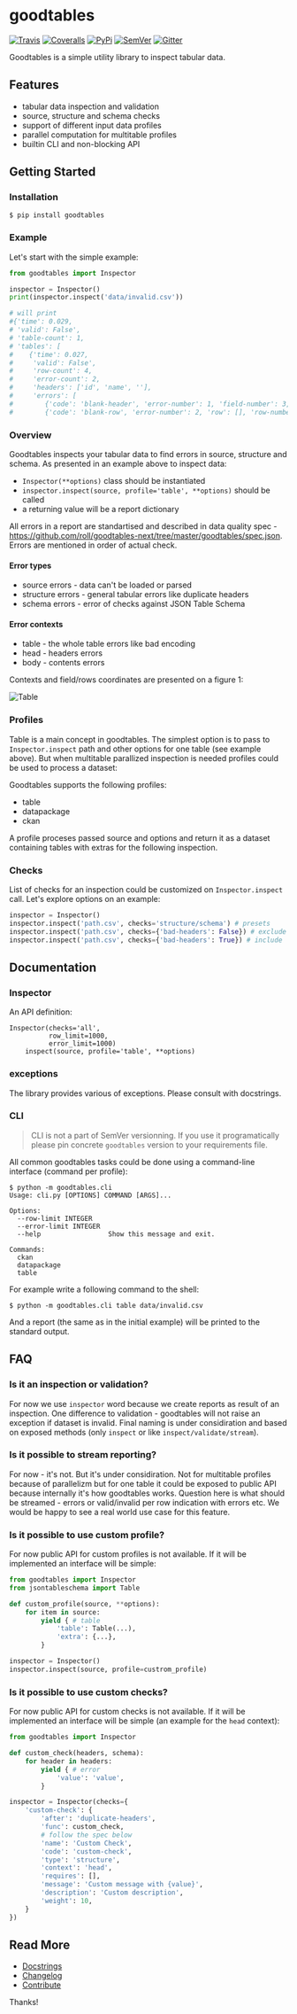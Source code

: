 # goodtables

[![Travis](https://img.shields.io/travis/frictionlessdata/goodtables/master.svg)](https://travis-ci.org/frictionlessdata/goodtables)
[![Coveralls](http://img.shields.io/coveralls/frictionlessdata/goodtables.svg?branch=master)](https://coveralls.io/r/frictionlessdata/goodtables?branch=master)
[![PyPi](https://img.shields.io/pypi/v/goodtables.svg)](https://pypi.python.org/pypi/goodtables)
[![SemVer](https://img.shields.io/badge/versions-SemVer-brightgreen.svg)](http://semver.org/)
[![Gitter](https://img.shields.io/gitter/room/frictionlessdata/chat.svg)](https://gitter.im/frictionlessdata/chat)

Goodtables is a simple utility library to inspect tabular data.

## Features

- tabular data inspection and validation
- source, structure and schema checks
- support of different input data profiles
- parallel computation for multitable profiles
- builtin CLI and non-blocking API

## Getting Started

### Installation

```
$ pip install goodtables
```

### Example

Let's start with the simple example:

```python
from goodtables import Inspector

inspector = Inspector()
print(inspector.inspect('data/invalid.csv'))

# will print
#{'time': 0.029,
# 'valid': False',
# 'table-count': 1,
# 'tables': [
#    {'time': 0.027,
#     'valid': False',
#     'row-count': 4,
#     'error-count': 2,
#     'headers': ['id', 'name', ''],
#     'errors': [
#        {'code': 'blank-header', 'error-number': 1, 'field-number': 3, ...},
#        {'code': 'blank-row', 'error-number': 2, 'row': [], 'row-number': 3, ...}]}]}
```

### Overview

Goodtables inspects your tabular data to find errors in source, structure and schema. As presented in an example above to inspect data:
- `Inspector(**options)` class should be instantiated
- `inspector.inspect(source, profile='table', **options)` should be called
- a returning value will be a report dictionary

All errors in a report are standartised and described in data quality spec - https://github.com/roll/goodtables-next/tree/master/goodtables/spec.json. Errors are mentioned in order of actual check.

#### Error types

- source errors - data can't be loaded or parsed
- structure errors - general tabular errors like duplicate headers
- schema errors - error of checks against JSON Table Schema

#### Error contexts

- table - the whole table errors like bad encoding
- head - headers errors
- body - contents errors

Contexts and field/rows coordinates are presented on a figure 1:

![Table](files/table.png)

### Profiles

Table is a main concept in goodtables. The simplest option is to pass to `Inspector.inspect` path and other options for one table (see example above). But when multitable parallized inspection is needed profiles could be used to process a dataset:

Goodtables supports the following profiles:
- table
- datapackage
- ckan

A profile proceses passed source and options and return it as a dataset containing tables with extras for the following inspection.

### Checks

List of checks for an inspection could be customized on `Inspector.inspect` call. Let's explore options on an example:

```python
inspector = Inspector()
inspector.inspect('path.csv', checks='structure/schema') # presets
inspector.inspect('path.csv', checks={'bad-headers': False}) # exclude
inspector.inspect('path.csv', checks={'bad-headers': True}) # include
```

## Documentation

### Inspector

An API definition:

```
Inspector(checks='all',
          row_limit=1000,
          error_limit=1000)
    inspect(source, profile='table', **options)
```

### exceptions

The library provides various of exceptions. Please consult with docstrings.

### CLI

> CLI is not a part of SemVer versionning. If you use it programatically please pin concrete `goodtables` version to your requirements file.

All common goodtables tasks could be done using a command-line interface (command per profile):

```
$ python -m goodtables.cli
Usage: cli.py [OPTIONS] COMMAND [ARGS]...

Options:
  --row-limit INTEGER
  --error-limit INTEGER
  --help                 Show this message and exit.

Commands:
  ckan
  datapackage
  table
```

For example write a following command to the shell:

```
$ python -m goodtables.cli table data/invalid.csv
```

And a report (the same as in the initial example) will be printed to the standard output.

## FAQ

### Is it an inspection or validation?

For now we use `inspector` word because we create reports as result of an inspection. One difference to validation - goodtables will not raise an exception if dataset is invalid.  Final naming is under considiration and based on exposed methods (only `inspect` or like `inspect/validate/stream`).

### Is it possible to stream reporting?

For now - it's not. But it's under considiration. Not for multitable profiles because of parallelizm but for one table it could be exposed to public API because internally it's how goodtables works. Question here is what should be streamed - errors or valid/invalid per row indication with errors etc. We would be happy to see a real world use case for this feature.

### Is it possible to use custom profile?

For now public API for custom profiles is not available. If it will be implemented an interface will be simple:

```python
from goodtables import Inspector
from jsontableschema import Table

def custom_profile(source, **options):
    for item in source:
        yield { # table
            'table': Table(...),
            'extra': {...},
        }

inspector = Inspector()
inspector.inspect(source, profile=custrom_profile)
```

### Is it possible to use custom checks?

For now public API for custom checks is not available. If it will be implemented an interface will be simple (an example for the `head` context):

```python
from goodtables import Inspector

def custom_check(headers, schema):
    for header in headers:
        yield { # error
            'value': 'value',
        }

inspector = Inspector(checks={
    'custom-check': {
        'after': 'duplicate-headers',
        'func': custom_check,
        # follow the spec below
        'name': 'Custom Check',
        'code': 'custom-check',
        'type': 'structure',
        'context': 'head',
        'requires': [],
        'message': 'Custom message with {value}',
        'description': 'Custom description',
        'weight': 10,
    }
})
```

## Read More

- [Docstrings](https://github.com/frictionlessdata/goodtables-py/tree/master/goodtables)
- [Changelog](https://github.com/frictionlessdata/goodtables/commits/master)
- [Contribute](CONTRIBUTING.md)

Thanks!
